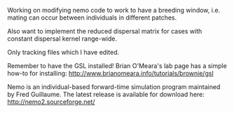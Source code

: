 Working on modifying nemo code to work to have a breeding window, i.e. mating can occur between individuals in different patches.

Also want to implement the reduced dispersal matrix for cases with constant dispersal kernel range-wide.

Only tracking files which I have edited.

Remember to have the GSL installed! Brian O'Meara's lab page has a simple how-to for installing: http://www.brianomeara.info/tutorials/brownie/gsl

Nemo is an individual-based forward-time simulation program maintained by Fred Guillaume. The latest release is available for download here: http://nemo2.sourceforge.net/

